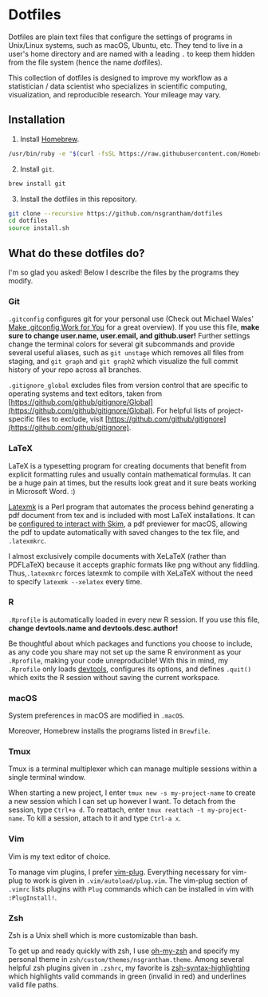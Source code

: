 # Dotfiles

Dotfiles are plain text files that configure the settings of programs in Unix/Linux systems, such as macOS, Ubuntu, etc. They tend to live in a user's home directory and are named with a leading `.` to keep them hidden from the file system (hence the name *dot*files).

This collection of dotfiles is designed to improve my workflow as a statistician / data scientist who specializes in scientific computing, visualization, and reproducible research. Your mileage may vary.

## Installation

1. Install [Homebrew](https://brew.sh).

```bash
/usr/bin/ruby -e "$(curl -fsSL https://raw.githubusercontent.com/Homebrew/install/master/install)"
```

2. Install `git`.

```bash
brew install git
```

3. Install the dotfiles in this repository.

```bash
git clone --recursive https://github.com/nsgrantham/dotfiles
cd dotfiles
source install.sh
```

## What do these dotfiles do?

I'm so glad you asked! Below I describe the files by the programs they modify.

### Git

`.gitconfig` configures git for your personal use (Check out Michael Wales' 
[Make .gitconfig Work for You](http://michaelwales.com/articles/make-gitconfig-work-for-you/) 
for a great overview). If you use this file, **make sure to change
user.name, user.email, and github.user!** Further settings change the terminal colors 
for several git subcommands and provide several useful aliases, such as `git unstage` 
which removes all files from staging, and `git graph` and `git graph2` which visualize 
the full commit history of your repo across all branches.

`.gitignore_global` excludes files from version control that are specific to 
operating systems and text editors, taken from [https://github.com/github/gitignore/Global](https://github.com/github/gitignore/Global).
For helpful lists of project-specific files to exclude, visit [https://github.com/github/gitignore](https://github.com/github/gitignore).


### LaTeX

LaTeX is a typesetting program for creating documents that benefit from explicit formatting rules and usually contain mathematical formulas. It can be a huge pain at times, but the results look great and it sure beats working in Microsoft Word. :)


[Latexmk](https://www.ctan.org/pkg/latexmk/) is a Perl program that automates the process behind generating a pdf document from tex and is included with most LaTeX installations. 
It can be [configured to interact with Skim](http://mg.readthedocs.io/latexmk.html#configuration-files), a pdf previewer for macOS, allowing the pdf to update automatically with saved changes to the tex file, and 
`.latexmkrc`.

I almost exclusively compile documents with XeLaTeX (rather than PDFLaTeX) because it accepts graphic formats like png without any fiddling. Thus,`.latexmkrc` forces latexmk to compile with XeLaTeX without the need to specify `latexmk --xelatex` every time.


### R

`.Rprofile` is automatically loaded in every new R session. If you use this file, **change devtools.name and devtools.desc.author!** 

Be thoughtful about which packages
and functions you choose to include, as any code you share may not set up the same 
R environment as your `.Rprofile`, making your code unreproducible! With this in mind, my `.Rprofile` 
only loads [devtools](https://github.com/hadley/devtools), configures its options, 
and defines `.quit()` which exits the R session without saving the current workspace.


### macOS

System preferences in macOS are modified in `.macOS`.

Moreover, Homebrew installs the programs listed in `Brewfile`.


### Tmux

Tmux is a terminal multiplexer which can manage multiple sessions within a single terminal window.

When starting a new project, I enter `tmux new -s my-project-name` to create a new session which I can set up however I want. To detach from the session, type `Ctrl+a d`. To reattach, enter `tmux reattach -t my-project-name`. To kill a session, attach to it and type `Ctrl-a x`.


### Vim

Vim is my text editor of choice. 

To manage vim plugins, I prefer [vim-plug](https://github.com/junegunn/vim-plug).
Everything necessary for vim-plug to work is given in `.vim/autoload/plug.vim`. The vim-plug section of `.vimrc` lists plugins with `Plug` commands which can be installed in vim with `:PlugInstall!`.


### Zsh

Zsh is a Unix shell which is more customizable than bash.

To get up and ready quickly with zsh, I use [oh-my-zsh](https://github.com/robbyrussell/oh-my-zsh) and specify my personal theme in `zsh/custom/themes/nsgrantham.theme`. 
Among several helpful zsh plugins given in `.zshrc`, my favorite is [zsh-syntax-highlighting](https://github.com/zsh-users/zsh-syntax-highlighting/) which highlights valid commands in green (invalid in red) and underlines valid file paths.

